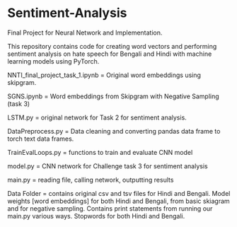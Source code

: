 # Sentiment-Analysis
Final Project for Neural Network and Implementation.

This repository contains code for creating word vectors and performing sentiment analysis on hate speech for Bengali and Hindi with machine learning models using PyTorch.

NNTI_final_project_task_1.ipynb = Original word embeddings using skipgram.

SGNS.ipynb = Word embeddings from Skipgram with Negative Sampling (task 3)

LSTM.py = original network for Task 2 for sentiment analysis.

DataPreprocess.py = Data cleaning and converting pandas data frame to torch text data frames.

TrainEvalLoops.py = functions to train and evaluate CNN model

model.py = CNN network for Challenge task 3 for sentiment analysis

main.py = reading file, calling network, outputting results

Data Folder = contains original csv and tsv files for Hindi and Bengali. Model weights [word embeddings] for both Hindi and Bengali, from basic skiagram and for negative sampling. Contains print statements from running our main.py various ways. Stopwords for both Hindi and Bengali.
